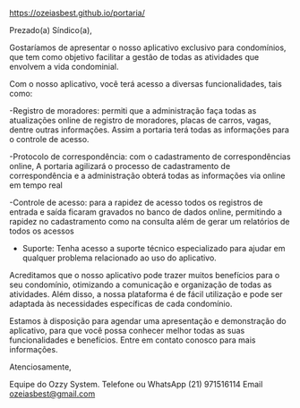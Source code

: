  



https://ozeiasbest.github.io/portaria/



Prezado(a) Síndico(a),

Gostaríamos de apresentar o nosso aplicativo exclusivo para condomínios, que tem como objetivo facilitar a gestão de todas as atividades que envolvem a vida condominial.

Com o nosso aplicativo, você terá acesso a diversas funcionalidades, tais como:

-Registro de moradores: permiti que a administração faça todas as atualizações online de registro de moradores, placas de carros, vagas, dentre outras informações.
Assim a portaria terá todas as informações para o controle de acesso.

-Protocolo de correspondência: com o cadastramento de correspondências online,
A portaria agilizará o processo de cadastramento de correspondência e a administração obterá todas as informações via online em tempo real 

-Controle de acesso: para a rapidez de acesso todos os registros de entrada e saída ficaram gravados no banco de dados online, permitindo a rapidez no cadastramento como na consulta além de gerar um relatórios de todos os acessos 

- Suporte: Tenha acesso a suporte técnico especializado para ajudar em qualquer problema relacionado ao uso do aplicativo.

Acreditamos que o nosso aplicativo pode trazer muitos benefícios para o seu condomínio, otimizando a comunicação e organização de todas as atividades. Além disso, a nossa plataforma é de fácil utilização e pode ser adaptada às necessidades específicas de cada condomínio.

Estamos à disposição para agendar uma apresentação e demonstração do aplicativo, para que você possa conhecer melhor todas as suas funcionalidades e benefícios. Entre em contato conosco para mais informações.

Atenciosamente,


Equipe do Ozzy System.
Telefone ou WhatsApp (21) 971516114
Email ozeiasbest@gmail.com
